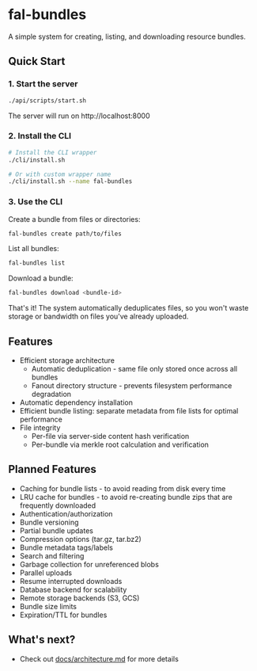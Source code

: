 # fal-bundles

A simple system for creating, listing, and downloading resource bundles.

## Quick Start

### 1. Start the server

```bash
./api/scripts/start.sh
```

The server will run on http://localhost:8000

### 2. Install the CLI

```bash
# Install the CLI wrapper
./cli/install.sh

# Or with custom wrapper name
./cli/install.sh --name fal-bundles
```

### 3. Use the CLI

Create a bundle from files or directories:
```bash
fal-bundles create path/to/files
```

List all bundles:
```bash
fal-bundles list
```

Download a bundle:
```bash
fal-bundles download <bundle-id>
```

That's it! The system automatically deduplicates files, so you won't waste storage or bandwidth on files you've already uploaded.

## Features

- Efficient storage architecture
  - Automatic deduplication - same file only stored once across all bundles
  - Fanout directory structure - prevents filesystem performance degradation
- Automatic dependency installation
- Efficient bundle listing: separate metadata from file lists for optimal performance
- File integrity
  - Per-file via server-side content hash verification
  - Per-bundle via merkle root calculation and verification

## Planned Features

- Caching for bundle lists - to avoid reading from disk every time
- LRU cache for bundles - to avoid re-creating bundle zips that are frequently downloaded
- Authentication/authorization
- Bundle versioning
- Partial bundle updates
- Compression options (tar.gz, tar.bz2)
- Bundle metadata tags/labels
- Search and filtering
- Garbage collection for unreferenced blobs
- Parallel uploads
- Resume interrupted downloads
- Database backend for scalability
- Remote storage backends (S3, GCS)
- Bundle size limits
- Expiration/TTL for bundles


## What's next?

- Check out [docs/architecture.md](./docs/architecture.md) for more details